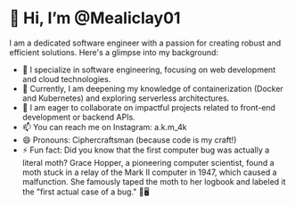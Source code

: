 # 👋 Hi, I’m @Mealiclay01

I am a dedicated software engineer with a passion for creating robust and efficient solutions. Here's a glimpse into my background:

- 👀 I specialize in software engineering, focusing on web development and cloud technologies.
- 🌱 Currently, I am deepening my knowledge of containerization (Docker and Kubernetes) and exploring serverless architectures.
- 💞️ I am eager to collaborate on impactful projects related to front-end development or backend APIs.
- 📫 You can reach me on Instagram: a.k.m_4k
- 😄 Pronouns: Ciphercraftsman (because code is my craft!)
- ⚡ Fun fact: Did you know that the first computer bug was actually a literal moth? Grace Hopper, a pioneering computer scientist, found a moth stuck in a relay of the Mark II computer in 1947, which caused a malfunction. She famously taped the moth to her logbook and labeled it the "first actual case of a bug." 🐛🖥️

